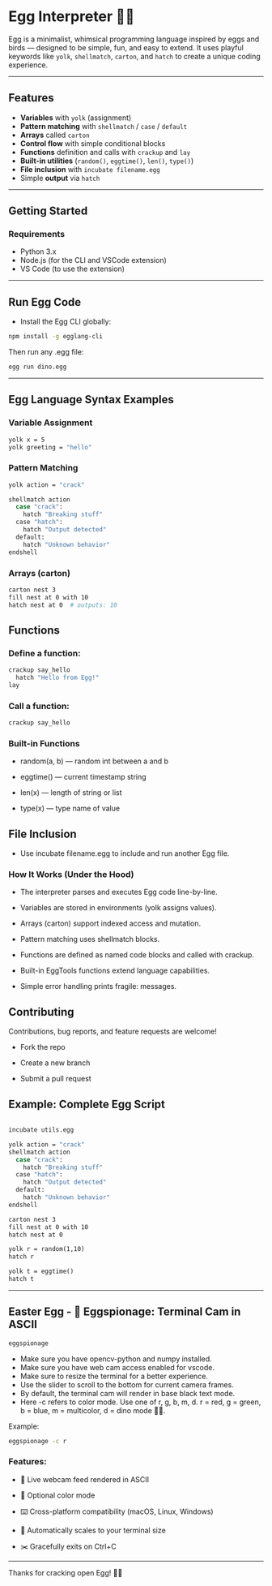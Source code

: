 # Egg Interpreter 🥚🐣

Egg is a minimalist, whimsical programming language inspired by eggs and birds — designed to be simple, fun, and easy to extend. It uses playful keywords like `yolk`, `shellmatch`, `carton`, and `hatch` to create a unique coding experience.

---

## Features

- **Variables** with `yolk` (assignment)
- **Pattern matching** with `shellmatch` / `case` / `default`
- **Arrays** called `carton`
- **Control flow** with simple conditional blocks
- **Functions** definition and calls with `crackup` and `lay`
- **Built-in utilities** (`random()`, `eggtime()`, `len()`, `type()`)
- **File inclusion** with `incubate filename.egg`
- Simple **output** via `hatch`

---

## Getting Started

### Requirements

- Python 3.x
- Node.js (for the CLI and VSCode extension)
- VS Code (to use the extension)

---
## Run Egg Code

- Install the Egg CLI globally:

```bash
npm install -g egglang-cli
```
Then run any .egg file:

```bash
egg run dino.egg
```

---

## Egg Language Syntax Examples
### Variable Assignment

```bash
yolk x = 5
yolk greeting = "hello"
```

### Pattern Matching
```bash
yolk action = "crack"

shellmatch action
  case "crack":
    hatch "Breaking stuff"
  case "hatch":
    hatch "Output detected"
  default:
    hatch "Unknown behavior"
endshell
```

### Arrays (carton)
```bash
carton nest 3
fill nest at 0 with 10
hatch nest at 0  # outputs: 10
```

## Functions

### Define a function:

```bash
crackup say_hello
  hatch "Hello from Egg!"
lay
```

### Call a function:

```bash
crackup say_hello
```

### Built-in Functions
- random(a, b) — random int between a and b

- eggtime() — current timestamp string

- len(x) — length of string or list

- type(x) — type name of value

## File Inclusion
- Use incubate filename.egg to include and run another Egg file.

### How It Works (Under the Hood)
- The interpreter parses and executes Egg code line-by-line.

- Variables are stored in environments (yolk assigns values).

- Arrays (carton) support indexed access and mutation.

- Pattern matching uses shellmatch blocks.

- Functions are defined as named code blocks and called with crackup.

- Built-in EggTools functions extend language capabilities.

- Simple error handling prints fragile: messages.

## Contributing
Contributions, bug reports, and feature requests are welcome!

- Fork the repo

- Create a new branch

- Submit a pull request


## Example: Complete Egg Script
```bash

incubate utils.egg

yolk action = "crack"
shellmatch action
  case "crack":
    hatch "Breaking stuff"
  case "hatch":
    hatch "Output detected"
  default:
    hatch "Unknown behavior"
endshell

carton nest 3
fill nest at 0 with 10
hatch nest at 0

yolk r = random(1,10)
hatch r

yolk t = eggtime()
hatch t
```
---
## Easter Egg - 🥚 Eggspionage: Terminal Cam in ASCII

```bash
eggspionage
```
- Make sure you have opencv-python and numpy installed.
- Make sure you have web cam access enabled for vscode.
- Make sure to resize the terminal for a better experience.
- Use the slider to scroll to the bottom for current camera frames.
- By default, the terminal cam will render in base black text mode.<br>
- Here -c refers to color mode. Use one of r, g, b, m, d. r = red, g = green, b = blue, m = multicolor, d = dino mode 🦖🥚.

Example:

```bash
eggspionage -c r
```

### Features:
- 📸 Live webcam feed rendered in ASCII

- 🌈 Optional color mode

- ⌨️ Cross-platform compatibility (macOS, Linux, Windows)

- 🧠 Automatically scales to your terminal size

- ✂️ Gracefully exits on Ctrl+C

---

Thanks for cracking open Egg! 🥚🐣

